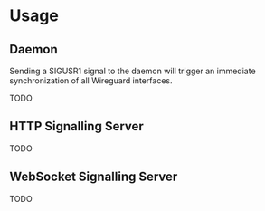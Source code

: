 # Usage

## Daemon

Sending a SIGUSR1 signal to the daemon will trigger an immediate synchronization of all Wireguard interfaces.

TODO

## HTTP Signalling Server

TODO

## WebSocket Signalling Server

TODO
